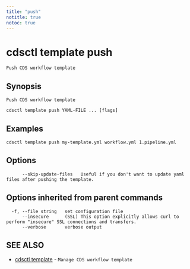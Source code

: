 ```yaml
---
title: "push"
notitle: true
notoc: true
---
```

# cdsctl template push

`Push CDS workflow template`

## Synopsis

`Push CDS workflow template`

```
cdsctl template push YAML-FILE ... [flags]
```

## Examples

```
cdsctl template push my-template.yml workflow.yml 1.pipeline.yml
```

## Options

```
      --skip-update-files   Useful if you don't want to update yaml files after pushing the template.
```

## Options inherited from parent commands

```
  -f, --file string   set configuration file
      --insecure      (SSL) This option explicitly allows curl to perform "insecure" SSL connections and transfers.
      --verbose       verbose output
```

## SEE ALSO

* [cdsctl template](/docs/components/cdsctl/template/)	 - `Manage CDS workflow template`

